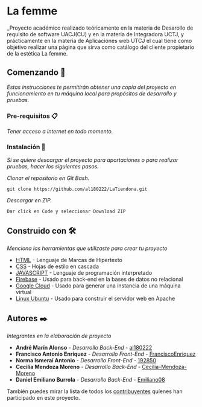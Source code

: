 # La femme 

_Proyecto académico realizado  teóricamente en la materia de Desarollo de requisito de software UACJ(CU) y en la materia de Integradora UCTJ, y prácticamente en la materia de Aplicaciones web UTCJ  el cual tiene como objetivo realizar una página que sirva como catálogo del cliente propietario de la estética La femme.

## Comenzando 🚀

_Estas instrucciones te permitirán obtener una copia del proyecto en funcionamiento en tu máquina local para propósitos de desarrollo y pruebas._

### Pre-requisitos 📋

_Tener acceso a internet en todo momento._

### Instalación 🔧

_Si se quiere descargar el proyecto para aportaciones o para realizar pruebas, hacer los siguientes pasos._

_Clonar el repositorio en Git Bash._

```
git clone https://github.com/al180222/LaTiendona.git
```

_Descargar en ZIP._

```
Dar click en Code y seleccionar Download ZIP
```

## Construido con 🛠️

_Menciona las herramientas que utilizaste para crear tu proyecto_

* [HTML](https://html.com/) - Lenguaje de Marcas de Hipertexto
* [CSS](https://developer.mozilla.org/es/docs/Web/CSS) - Hojas de estilo en cascada
* [JAVASCRIPT](https://developer.mozilla.org/es/docs/Web/JavaScript) - Lenguaje de programación interpretado
* [Firebase](https://firebase.google.com/docs?hl=es-419) - Usado para back-end en la bases de datos no relacional
* [Google Cloud](https://cloud.google.com/docs) - Usado para generar una instancia de una máquina virtual 
* [Linux Ubuntu](https://ubuntu.com/) - Usado para construir el servidor web en Apache

## Autores ✒️

_Integrantes en la elaboración de proyecto_

* **André Marín Alonso** - *Desarrollo Back-End* - [al180222](https://github.com/andre7070)
* **Francisco Antonio Enríquez** - *Desarrollo Front-End* - [FranciscoEnriquez](https://github.com/FranciscoEnriquez)
* **Norma Ismeraí Antonio** - *Desarrollo Front-End* - [192850](https://github.com/192850)
* **Cecilia Mendoza Moreno** - *Desarrollo Back-End* - [Cecilia-Mendoza-Moreno](https://github.com/Cecilia-Mendoza-Moreno)
* **Daniel Emiliano Burrola** - *Desarrollo Back-End* - [Emiliano08](https://github.com/Emiliano08)

También puedes mirar la lista de todos los [contribuyentes](https://github.com/al180222/LaTiendona/graphs/contributors) quíenes han participado en este proyecto. 
